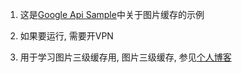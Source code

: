 1. 这是[Google Api Sample](https://android.googlesource.com/platform/developers/samples/android/+/refs/heads/oreo-mr1-iot-release/ui/graphics/DisplayingBitmaps/)中关于图片缓存的示例

2. 如果要运行, 需要开VPN

3. 用于学习图片三级缓存用, 图片三级缓存, 参见[个人博客](https://husteryp.github.io)
